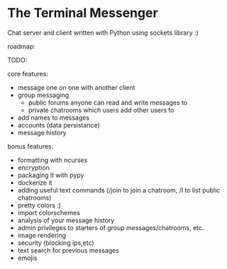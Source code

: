 # The Terminal Messenger #

Chat server and client written with Python using sockets library :)

roadmap:

TODO: 

core features:
- message one on one with another client
- group messaging
    - public forums anyone can read and write messages to
    - private chatrooms which users add other users to
- add names to messages
- accounts (data persistance)
- message history


bonus features:
- formatting with ncurses
- encryption
- packaging it with pypy
- dockerize it 
- adding useful text commands (/join to join a chatroom, /l to list public chatrooms)
- pretty colors :)
- import colorschemes
- analysis of your message history
- admin privileges to starters of group messages/chatrooms, etc.
- image rendering 
- security (blocking ips,etc)
- text search for previous messages
- emojis
